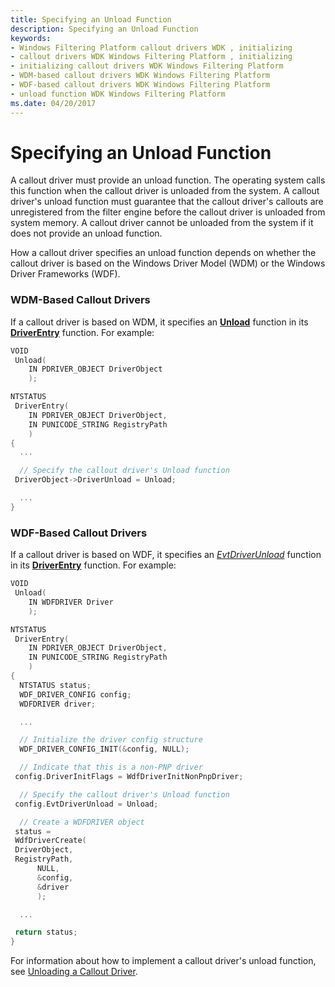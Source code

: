 ```yaml
---
title: Specifying an Unload Function
description: Specifying an Unload Function
keywords:
- Windows Filtering Platform callout drivers WDK , initializing
- callout drivers WDK Windows Filtering Platform , initializing
- initializing callout drivers WDK Windows Filtering Platform
- WDM-based callout drivers WDK Windows Filtering Platform
- WDF-based callout drivers WDK Windows Filtering Platform
- unload function WDK Windows Filtering Platform
ms.date: 04/20/2017
---
```


# Specifying an Unload Function


A callout driver must provide an unload function. The operating system calls this function when the callout driver is unloaded from the system. A callout driver's unload function must guarantee that the callout driver's callouts are unregistered from the filter engine before the callout driver is unloaded from system memory. A callout driver cannot be unloaded from the system if it does not provide an unload function.

How a callout driver specifies an unload function depends on whether the callout driver is based on the Windows Driver Model (WDM) or the Windows Driver Frameworks (WDF).

### WDM-Based Callout Drivers

If a callout driver is based on WDM, it specifies an [**Unload**](/windows-hardware/drivers/ddi/wdm/nc-wdm-driver_unload) function in its [**DriverEntry**](/windows-hardware/drivers/ddi/wdm/nc-wdm-driver_initialize) function. For example:

```C++
VOID
 Unload(
    IN PDRIVER_OBJECT DriverObject
    );

NTSTATUS
 DriverEntry(
    IN PDRIVER_OBJECT DriverObject,
    IN PUNICODE_STRING RegistryPath
    )
{
  ...

  // Specify the callout driver's Unload function
 DriverObject->DriverUnload = Unload;

  ...
}
```

### WDF-Based Callout Drivers

If a callout driver is based on WDF, it specifies an [*EvtDriverUnload*](/windows-hardware/drivers/ddi/wdfdriver/nc-wdfdriver-evt_wdf_driver_unload) function in its [**DriverEntry**](/windows-hardware/drivers/ddi/wdm/nc-wdm-driver_initialize) function. For example:

```C++
VOID
 Unload(
    IN WDFDRIVER Driver
    );

NTSTATUS
 DriverEntry(
    IN PDRIVER_OBJECT DriverObject,
    IN PUNICODE_STRING RegistryPath
    )
{
  NTSTATUS status;
  WDF_DRIVER_CONFIG config;
  WDFDRIVER driver;

  ...

  // Initialize the driver config structure
  WDF_DRIVER_CONFIG_INIT(&config, NULL);

  // Indicate that this is a non-PNP driver
 config.DriverInitFlags = WdfDriverInitNonPnpDriver;

  // Specify the callout driver's Unload function
 config.EvtDriverUnload = Unload;

  // Create a WDFDRIVER object
 status =
 WdfDriverCreate(
 DriverObject,
 RegistryPath,
      NULL,
      &config,
      &driver
      );

  ...

 return status;
}
```

For information about how to implement a callout driver's unload function, see [Unloading a Callout Driver](unloading-a-callout-driver.md).

 

